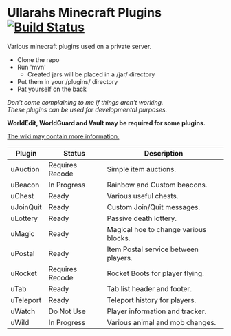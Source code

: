 # Ullarahs Minecraft Plugins [![Build Status](https://drone.io/github.com/Ullarah/MinecraftPlugins/status.png)](https://drone.io/github.com/Ullarah/MinecraftPlugins/latest)
Various minecraft plugins used on a private server.

 * Clone the repo
 * Run 'mvn'
   * Created jars will be placed in a /jar/ directory
 * Put them in your /plugins/ directory
 * Pat yourself on the back
 
*Don't come complaining to me if things aren't working.  
These plugins can be used for developmental purposes.*

**WorldEdit, WorldGuard and Vault may be required for some plugins.**

[The wiki may contain more information.](https://github.com/Ullarah/MinecraftPlugins/wiki)

| Plugin    | Status          | Description                           |
| --------- | --------------- | ------------------------------------- |
| uAuction  | Requires Recode | Simple item auctions.                 |
| uBeacon   | In Progress     | Rainbow and Custom beacons.           |
| uChest    | Ready           | Various useful chests.                |
| uJoinQuit | Ready           | Custom Join/Quit messages.            |
| uLottery  | Ready           | Passive death lottery.                |
| uMagic    | Ready           | Magical hoe to change various blocks. |
| uPostal   | Ready           | Item Postal service between players.  |
| uRocket   | Requires Recode | Rocket Boots for player flying.       |
| uTab      | Ready           | Tab list header and footer.           |
| uTeleport | Ready           | Teleport history for players.         |
| uWatch    | Do Not Use      | Player information and tracker.       |
| uWild     | In Progress     | Various animal and mob changes.       |
